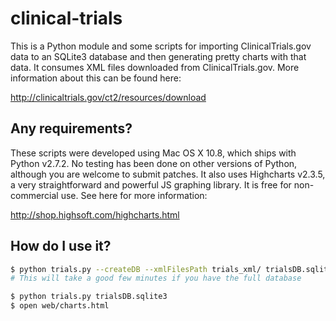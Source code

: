 clinical-trials
===============

This is a Python module and some scripts for importing ClinicalTrials.gov data to an SQLite3 database and then generating pretty charts with that data. It consumes XML files downloaded from ClinicalTrials.gov. More information about this can be found here:

http://clinicaltrials.gov/ct2/resources/download

Any requirements?
-----------------

These scripts were developed using Mac OS X 10.8, which ships with Python v2.7.2. No testing has been done on other versions of Python, although you are welcome to submit patches. It also uses Highcharts v2.3.5, a very straightforward and powerful JS graphing library. It is free for non-commercial use. See here for more information:

http://shop.highsoft.com/highcharts.html

How do I use it?
----------------
```bash
$ python trials.py --createDB --xmlFilesPath trials_xml/ trialsDB.sqlite3
# This will take a good few minutes if you have the full database

$ python trials.py trialsDB.sqlite3
$ open web/charts.html
```
